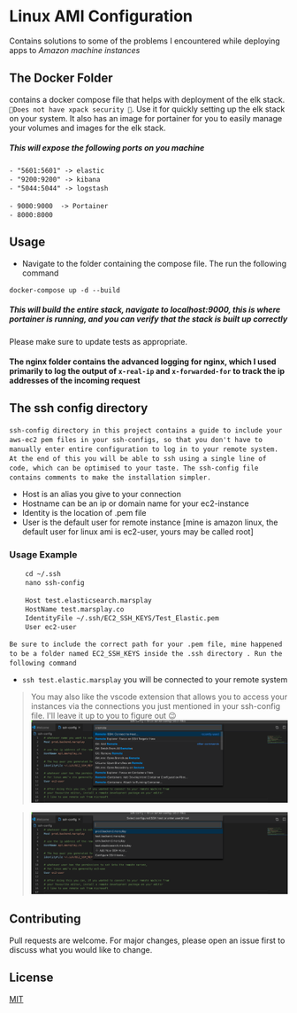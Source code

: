 # Linux AMI Configuration

Contains solutions to some of the problems I encountered while deploying apps to *Amazon machine instances*

## The Docker Folder
contains a docker compose file that helps with deployment of the elk stack. ` 🔴Does not have xpack security 🔴`. Use it for quickly setting up the elk stack on your system. It also has an image for portainer for you to easily manage your volumes and images for the elk stack. 

##### This will expose the following ports on you machine

```
- "5601:5601" -> elastic
- "9200:9200" -> kibana
- "5044:5044" -> logstash

- 9000:9000  -> Portainer
- 8000:8000
```

## Usage
* Navigate to the folder containing the compose file. The run the following command

```
docker-compose up -d --build
```
##### This will build the entire stack, navigate to localhost:9000, this is where portainer is running, and you can verify that the stack is built up correctly



Please make sure to update tests as appropriate.


#### The nginx folder contains the advanced logging for nginx, which I used primarily to log the output of `x-real-ip` and `x-forwarded-for` to track the ip addresses of the incoming request

## The ssh config directory
` ssh-config directory in this project contains a guide to include your aws-ec2 pem files in your ssh-configs, so that you don't have to manually enter entire configuration to log in to your remote system.  At the end of this you will be able to ssh using a single line of code, which can be optimised to your taste. The ssh-config file contains comments to make the installation simpler.  `

- Host is an alias you give to your connection
- Hostname can be an ip or domain name for your ec2-instance
- Identity is the location of .pem file
- User is the default user for remote instance [mine is amazon linux, the default user for linux ami is ec2-user, yours may be called root]

### Usage Example
```
    cd ~/.ssh
    nano ssh-config
    
    Host test.elasticsearch.marsplay
    HostName test.marsplay.co
    IdentityFile ~/.ssh/EC2_SSH_KEYS/Test_Elastic.pem
    User ec2-user
```
`Be sure to include the correct path for your .pem file, mine happened to be a folder named EC2_SSH_KEYS inside the .ssh directory . Run the following command `

* ``` ssh test.elastic.marsplay ``` 
you will be connected to your remote system


> You may also like the vscode extension that allows you to access your instances via the connections you just mentioned in your ssh-config file. I'll leave it up to you to figure out 😉
![Image of vscode](/ssh-configs/Screenshot&#32;2019-11-04&#32;at&#32;2.27.03&#32;AM.png)

>![Image of vscode](/ssh-configs/Screenshot&#32;2019-11-04&#32;at&#32;2.27.19&#32;AM.png)




## Contributing
Pull requests are welcome. For major changes, please open an issue first to discuss what you would like to change.


## License
[MIT](https://choosealicense.com/licenses/mit/)